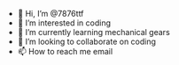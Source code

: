 - 👋 Hi, I’m @7876ttf
- 👀 I’m interested in coding
- 🌱 I’m currently learning mechanical gears
- 💞️ I’m looking to collaborate on coding
- 📫 How to reach me email

<!---
7876ttf/7876ttf is a ✨ special ✨ repository because its `README.md` (this file) appears on your GitHub profile.
You can click the Preview link to take a look at your changes.
--->
